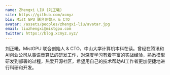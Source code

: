 ```yaml
---
name: Zhengxi LIU (刘正曦)
site: https://github.com/xcmyz
bio: Mist GPU 联合创始人 & CTO
avatar: /assets/peoples/zhengxi-liu/avatar.jpg
email: liuzhengxi@mistgpu.com
twitter: https://blog.xcmyz.xyz/
---
```


刘正曦，MistGPU 联合创始人 & CTO，中山大学计算机本科在读。曾经在腾讯和AI创业公司从事语音算法的研发工作，对深度学习有着丰富的实战经验，熟悉模型研发到部署的过程，热爱开源社区，希望用自己的技术帮助AI工作者更加便捷地进行科研和开发。

